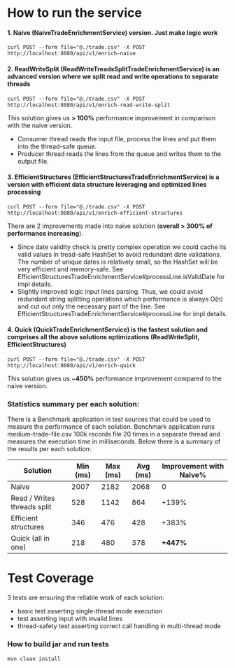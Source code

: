 # How to run the service

#### 1. Naive (NaiveTradeEnrichmentService) version. Just make logic work

`curl POST --form file="@./trade.csv" -X POST http://localhost:8080/api/v1/enrich-naive`

#### 2. ReadWriteSplit (ReadWriteTreadsSplitTradeEnrichmentService) is an advanced version where we split read and write operations to separate threads
`curl POST --form file="@./trade.csv" -X POST http://localhost:8080/api/v1/enrich-read-write-split`

This solution gives us **> 100%** performance improvement in comparison with the naive version.
 - Consumer thread reads the input file, process the lines and put them into the thread-safe queue.
 - Producer thread reads the lines from the queue and writes them to the output file.

#### 3. EfficientStructures (EfficientStructuresTradeEnrichmentService) is a version with efficient data structure leveraging and optimized lines processing
`curl POST --form file="@./trade.csv" -X POST http://localhost:8080/api/v1/enrich-efficient-structures`

There are 2 improvements made into naive solution (**overall > 300% of performance increasing**). 

 - Since date validity check is pretty complex operation we could cache its valid values in tread-safe HashSet to avoid redundant date validations.
The number of unique dates is relatively small, so the HashSet will be very efficient and memory-safe.
See EfficientStructuresTradeEnrichmentService#processLine.isValidDate for impl details.
 - Slightly improved logic input lines parsing. Thus, we could avoid redundant string splitting operations
which performance is always O(n) and cut out only the necessary part of the line.
See EfficientStructuresTradeEnrichmentService#processLine for impl details.

#### 4. Quick (QuickTradeEnrichmentService) is the fastest solution and comprises all the above solutions optimizations (ReadWriteSplit, EfficientStructures)
`curl POST --form file="@./trade.csv" -X POST http://localhost:8080/api/v1/enrich-quick`

This solution gives us ~**450%** performance improvement compared to the naive version.

### Statistics summary per each solution: 

There is a Benchmark application in test sources that could be used to measure the performance of each solution.
Benchmark application runs medium-trade-file.csv 100k records file 20 times in a separate thread and measures the execution time in milliseconds.
Below there is a summary of the results per each solution:

| Solution                    | Min (ms) | Max (ms) | Avg (ms) | Improvement with Naive% |
|-----------------------------|----------|----------|----------|-------------------------|
| Naive                       | 2007     | 2182     | 2068     | 0                       |
| Read / Writes threads split | 528      | 1142     | 864      | +139%                   |
| Efficient structures        | 346      | 476      | 428      | +383%                   |
| Quick (all in one)          | 218      | 480      | 378      | **+447%**               |


# Test Coverage
3 tests are ensuring the reliable work of each solution:
- basic test asserting single-thread mode execution
- test asserting input with invalid lines
- thread-safety test asserting correct call handling in multi-thread mode

### How to build jar and run tests
`mvn clean install`
